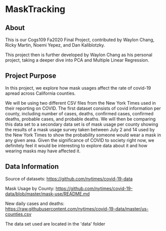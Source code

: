 # MaskTracking

## About 
This is our Cogs109 Fa2020 Final Project, contributed by Waylon Chang, Ricky Martin, Noemi Yepez, and Dan Kaliblotzky. 

This project then is further developed by Waylon Chang as his personal project, taking a deeper dive into PCA and Multiple Linear Regression.

## Project Purpose
In this project, we explore how mask usages affect the rate of covid-19 apread across California counties. 

We will be using two different CSV files from the New York Times used in their reporting on COVID. The first dataset consists of covid information per county, including number of cases, deaths, confirmed cases, confirmed deaths, probable cases, and probable deaths. We will then be comparing this data set to a secondary data set is of mask usage per county showing the results of a mask usage survey taken between July 2 and 14 used by the New York Times to show the probability someone would wear a mask in any given area. Given the significance of COVID to society right now, we definitely feel it would be interesting to explore data about it and how wearing masks may have affected it.

## Data Information
Source of datasets:
https://github.com/nytimes/covid-19-data

Mask Usage by County:
https://github.com/nytimes/covid-19-data/blob/master/mask-use/README.md

New daily cases and deaths:
https://raw.githubusercontent.com/nytimes/covid-19-data/master/us-counties.csv


The data set used are located in the 'data' folder
